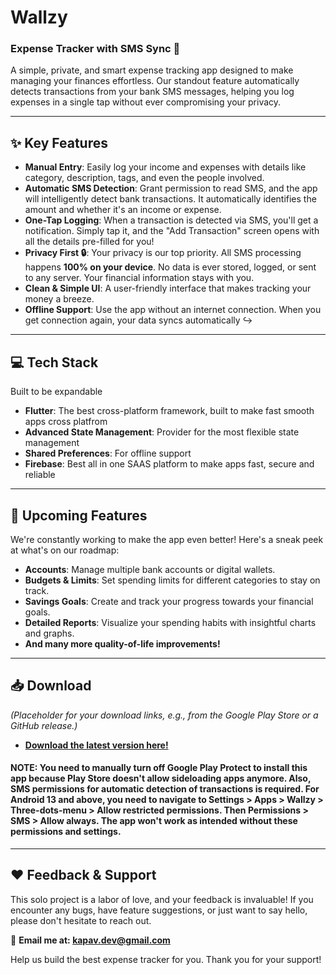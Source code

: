 # Wallzy
### Expense Tracker with SMS Sync 💸

A simple, private, and smart expense tracking app designed to make managing your finances effortless. Our standout feature automatically detects transactions from your bank SMS messages, helping you log expenses in a single tap without ever compromising your privacy.

---

## ✨ Key Features

* **Manual Entry**: Easily log your income and expenses with details like category, description, tags, and even the people involved.
* **Automatic SMS Detection**: Grant permission to read SMS, and the app will intelligently detect bank transactions. It automatically identifies the amount and whether it's an income or expense.
* **One-Tap Logging**: When a transaction is detected via SMS, you'll get a notification. Simply tap it, and the "Add Transaction" screen opens with all the details pre-filled for you!
* **Privacy First 🔒**: Your privacy is our top priority. All SMS processing happens **100% on your device**. No data is ever stored, logged, or sent to any server. Your financial information stays with you.
* **Clean & Simple UI**: A user-friendly interface that makes tracking your money a breeze.
* **Offline Support**: Use the app without an internet connection. When you get connection again, your data syncs automatically ↪️

---

## 💻 Tech Stack

Built to be expandable

* **Flutter**: The best cross-platform framework, built to make fast smooth apps cross platfrom
* **Advanced State Management**: Provider for the most flexible state management
* **Shared Preferences**: For offline support
* **Firebase**: Best all in one SAAS platform to make apps fast, secure and reliable

---

## 🚀 Upcoming Features

We're constantly working to make the app even better! Here's a sneak peek at what's on our roadmap:

* **Accounts**: Manage multiple bank accounts or digital wallets.
* **Budgets & Limits**: Set spending limits for different categories to stay on track.
* **Savings Goals**: Create and track your progress towards your financial goals.
* **Detailed Reports**: Visualize your spending habits with insightful charts and graphs.
* **And many more quality-of-life improvements!**

---

## 📥 Download

*(Placeholder for your download links, e.g., from the Google Play Store or a GitHub release.)*

* [**Download the latest version here!**](https://drive.google.com/file/d/1uyOOixFY_MQJdJUoMMB38LrBsYD6MCoJ/view?usp=drive_link)

#### NOTE: You need to manually turn off Google Play Protect to install this app because Play Store doesn't allow sideloading apps anymore. Also, SMS permissions for automatic detection of transactions is required. For Android 13 and above, you need to navigate to Settings > Apps > Wallzy > Three-dots-menu > Allow restricted permissions. Then Permissions > SMS > Allow always. The app won't work as intended without these permissions and settings.

---

## ❤️ Feedback & Support

This solo project is a labor of love, and your feedback is invaluable! If you encounter any bugs, have feature suggestions, or just want to say hello, please don't hesitate to reach out.

📧 **Email me at: [kapav.dev@gmail.com](mailto:kapav.dev@gmail.com)**

Help us build the best expense tracker for you. Thank you for your support!
